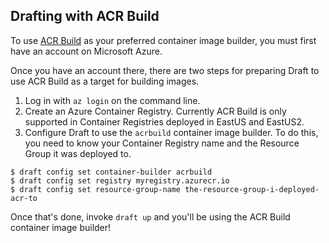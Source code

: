 ## Drafting with ACR Build

To use [ACR Build](https://aka.ms/acr/build) as your preferred container image builder, you must first have an account on Microsoft Azure.

Once you have an account there, there are two steps for preparing Draft to use ACR Build as a target for building images.

1. Log in with `az login` on the command line.
2. Create an Azure Container Registry. Currently ACR Build is only supported in Container Registries deployed in EastUS and EastUS2.
3. Configure Draft to use the `acrbuild` container image builder. To do this, you need to know your Container Registry name and the Resource Group it was deployed to.

```console
$ draft config set container-builder acrbuild
$ draft config set registry myregistry.azurecr.io
$ draft config set resource-group-name the-resource-group-i-deployed-acr-to
```

Once that's done, invoke `draft up` and you'll be using the ACR Build container image builder!
